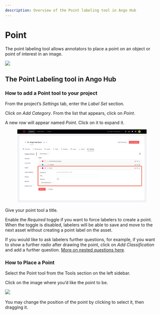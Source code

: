 ```yaml
---
description: Overview of the Point labeling tool in Ango Hub
---
```


# Point

The point labeling tool allows annotators to place a point on an object or point of interest in an image.

![](<../../.gitbook/assets/image (191).png>)

## The Point Labeling tool in Ango Hub <a href="#how-to-add-a-point-tool-to-your-project" id="how-to-add-a-point-tool-to-your-project"></a>

### How to add a Point tool to your project <a href="#how-to-add-a-point-tool-to-your-project" id="how-to-add-a-point-tool-to-your-project"></a>

From the project’s _Settings_ tab, enter the _Label Set_ section.

Click on _Add Category_. From the list that appears, click on _Point_.

A new row will appear named _Point_. Click on it to expand it.

<figure><img src="../../.gitbook/assets/image (7).png" alt=""><figcaption></figcaption></figure>

Give your point tool a title.

Enable the _Required_ toggle if you want to force labelers to create a point. When the toggle is disabled, labelers will be able to save and move to the next asset without creating a point label on the asset.

If you would like to ask labelers further questions, for example, if you want to show a further _radio_ after drawing the point, click on _Add Classification_ and add a further question. [More on nested questions here](nested-classifications.md).

### How to Place a Point <a href="#how-to-place-a-point" id="how-to-place-a-point"></a>

Select the Point tool from the Tools section on the left sidebar.

Click on the image where you’d like the point to be.

![](<../../.gitbook/assets/image (219).png>)

You may change the position of the point by clicking to select it, then dragging it.
